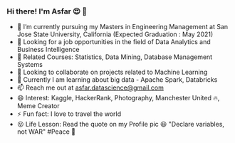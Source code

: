 ### Hi there! I'm Asfar 😍 👋

- 🏰 I’m currently pursuing my Masters in Engineering Management at San Jose State University, California (Expected Graduation : May 2021)
- 🌱 Looking for a job opportunities in the field of Data Analytics and Business Intelligence
- 📗 Related Courses: Statistics, Data Mining, Database Management Systems
- 👯 Looking to collaborate on projects related to Machine Learning
- 🤔 Currently I am learning about big data - Apache Spark, Databricks
- 📫 Reach me out at [asfar.datascience@gmail.com](mailto:asfar.datascience@gmail.com)
- 😄 Interest: Kaggle, HackerRank, Photography, Manchester United 🔥, Meme Creator
- ⚡ Fun fact:  I love to travel the world
- 😛 Life Lesson: Read the quote on my Profile pic 😆 "Declare variables, not WAR" #Peace 🐤

